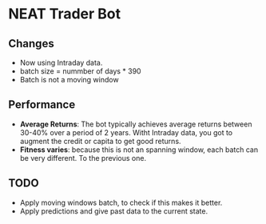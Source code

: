 # NEAT Trader Bot

## Changes
- Now using Intraday data.
- batch size = nummber of days * 390
- Batch is not a moving window



## Performance

- **Average Returns**: The bot typically achieves average returns between 30-40% over a period of 2 years. Witht Intraday data, you got to augment the credit or capita to get good returns.
- **Fitness varies**: because this is not an spanning window, each batch can be very different. To the previous one.

## TODO
- Apply moving windows batch, to check if this makes it better.
- Apply predictions and give past data to the current state.
